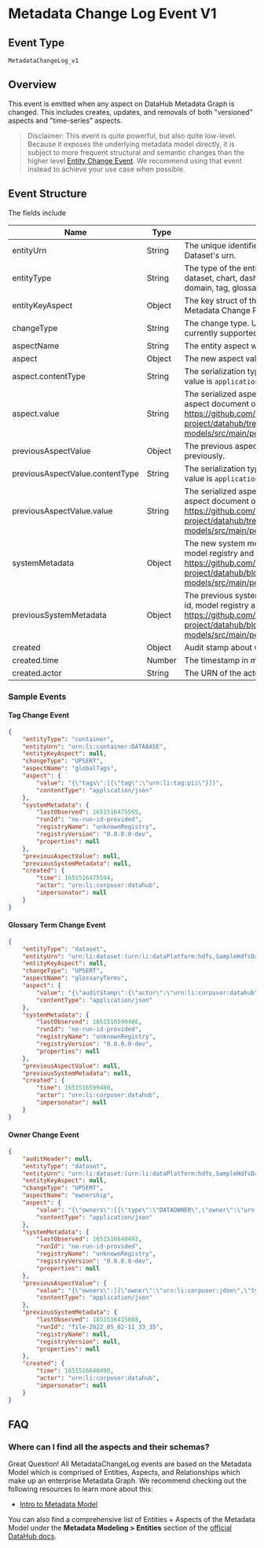 # Metadata Change Log Event V1 

## Event Type

`MetadataChangeLog_v1`

## Overview

This event is emitted when any aspect on DataHub Metadata Graph is changed. This includes creates, updates, and removals of both "versioned" aspects and "time-series" aspects.

> Disclaimer: This event is quite powerful, but also quite low-level. Because it exposes the underlying metadata model directly, it is subject to more frequent structural and semantic changes than the higher level [Entity Change Event](entity-change-event.md). We recommend using that event instead to achieve your use case when possible. 

## Event Structure

The fields include

| Name                            | Type   | Description                                                                                                                                                                                                                                            | Optional |
|---------------------------------|--------|--------------------------------------------------------------------------------------------------------------------------------------------------------------------------------------------------------------------------------------------------------|----------|
| entityUrn                       | String | The unique identifier for the Entity being changed. For example, a Dataset's urn.                                                                                                                                                                      | False    |
| entityType                      | String | The type of the entity being changed. Supported values include dataset, chart, dashboard, dataFlow (Pipeline), dataJob (Task), domain, tag, glossaryTerm, corpGroup, & corpUser.                                                                       | False    |
| entityKeyAspect                 | Object | The key struct of the entity that was changed. Only present if the Metadata Change Proposal contained the raw key struct.                                                                                                                              | True     |
| changeType                      | String | The change type. UPSERT, DELETE, CREATE, RESTATE are currently supported.                                                                                                                                                                              | False    |
| aspectName                      | String | The entity aspect which was changed.                                                                                                                                                                                                                   | False    |
| aspect                          | Object | The new aspect value. Null if the aspect was deleted.                                                                                                                                                                                                  | True     |
| aspect.contentType              | String | The serialization type of the aspect itself. The only supported value is `application/json`.                                                                                                                                                           | False    |
| aspect.value                    | String | The serialized aspect. This is a JSON-serialized representing the aspect document originally defined in PDL. See https://github.com/datahub-project/datahub/tree/master/metadata-models/src/main/pegasus/com/linkedin for more.                        | False    |
| previousAspectValue             | Object | The previous aspect value. Null if the aspect did not exist previously.                                                                                                                                                                                | True     |
| previousAspectValue.contentType | String | The serialization type of the aspect itself. The only supported value is  `application/json`                                                                                                                                                           | False    |
| previousAspectValue.value       | String | The serialized aspect. This is a JSON-serialized representing the aspect document originally defined in PDL. See https://github.com/datahub-project/datahub/tree/master/metadata-models/src/main/pegasus/com/linkedin for more.                        | False    |
| systemMetadata                  | Object | The new system metadata. This includes the ingestion run-id, model registry and more. For the full structure, see https://github.com/datahub-project/datahub/blob/master/metadata-models/src/main/pegasus/com/linkedin/mxe/SystemMetadata.pdl      | True     |
| previousSystemMetadata          | Object | The previous system metadata. This includes the ingestion run-id, model registry and more. For the full structure, see https://github.com/datahub-project/datahub/blob/master/metadata-models/src/main/pegasus/com/linkedin/mxe/SystemMetadata.pdl | True     |
| created                         | Object | Audit stamp about who triggered the Metadata Change and when.                                                                                                                                                                                          | False    |
| created.time                    | Number | The timestamp in milliseconds when the aspect change occurred.                                                                                                                                                                                         | False    |
| created.actor                   | String | The URN of the actor (e.g. corpuser) that triggered the change.                                                                                                                                                                                        


### Sample Events

#### Tag Change Event

```json
{
    "entityType": "container",
    "entityUrn": "urn:li:container:DATABASE",
    "entityKeyAspect": null,
    "changeType": "UPSERT",
    "aspectName": "globalTags",
    "aspect": {
        "value": "{\"tags\":[{\"tag\":\"urn:li:tag:pii\"}]}",
        "contentType": "application/json"
    },
    "systemMetadata": {
        "lastObserved": 1651516475595,
        "runId": "no-run-id-provided",
        "registryName": "unknownRegistry",
        "registryVersion": "0.0.0.0-dev",
        "properties": null
    },
    "previousAspectValue": null,
    "previousSystemMetadata": null,
    "created": {
        "time": 1651516475594,
        "actor": "urn:li:corpuser:datahub",
        "impersonator": null
    }
}
```

#### Glossary Term Change Event

```json
{
    "entityType": "dataset",
    "entityUrn": "urn:li:dataset:(urn:li:dataPlatform:hdfs,SampleHdfsDataset,PROD)",
    "entityKeyAspect": null,
    "changeType": "UPSERT",
    "aspectName": "glossaryTerms",
    "aspect": {
        "value": "{\"auditStamp\":{\"actor\":\"urn:li:corpuser:datahub\",\"time\":1651516599479},\"terms\":[{\"urn\":\"urn:li:glossaryTerm:CustomerAccount\"}]}",
        "contentType": "application/json"
    },
    "systemMetadata": {
        "lastObserved": 1651516599486,
        "runId": "no-run-id-provided",
        "registryName": "unknownRegistry",
        "registryVersion": "0.0.0.0-dev",
        "properties": null
    },
    "previousAspectValue": null,
    "previousSystemMetadata": null,
    "created": {
        "time": 1651516599480,
        "actor": "urn:li:corpuser:datahub",
        "impersonator": null
    }
}
```

#### Owner Change Event

```json
{
    "auditHeader": null,
    "entityType": "dataset",
    "entityUrn": "urn:li:dataset:(urn:li:dataPlatform:hdfs,SampleHdfsDataset,PROD)",
    "entityKeyAspect": null,
    "changeType": "UPSERT",
    "aspectName": "ownership",
    "aspect": {
        "value": "{\"owners\":[{\"type\":\"DATAOWNER\",\"owner\":\"urn:li:corpuser:datahub\"}],\"lastModified\":{\"actor\":\"urn:li:corpuser:datahub\",\"time\":1651516640488}}",
        "contentType": "application/json"
    },
    "systemMetadata": {
        "lastObserved": 1651516640493,
        "runId": "no-run-id-provided",
        "registryName": "unknownRegistry",
        "registryVersion": "0.0.0.0-dev",
        "properties": null
    },
    "previousAspectValue": {
        "value": "{\"owners\":[{\"owner\":\"urn:li:corpuser:jdoe\",\"type\":\"DATAOWNER\"},{\"owner\":\"urn:li:corpuser:datahub\",\"type\":\"DATAOWNER\"}],\"lastModified\":{\"actor\":\"urn:li:corpuser:jdoe\",\"time\":1581407189000}}",
        "contentType": "application/json"
    },
    "previousSystemMetadata": {
        "lastObserved": 1651516415088,
        "runId": "file-2022_05_02-11_33_35",
        "registryName": null,
        "registryVersion": null,
        "properties": null
    },
    "created": {
        "time": 1651516640490,
        "actor": "urn:li:corpuser:datahub",
        "impersonator": null
    }
}
```
## FAQ

### Where can I find all the aspects and their schemas?

Great Question! All MetadataChangeLog events are based on the Metadata Model which is comprised of Entities,
Aspects, and Relationships which make up an enterprise Metadata Graph. We recommend checking out the following
resources to learn more about this:

- [Intro to Metadata Model](https://datahubproject.io/docs/metadata-modeling/metadata-model)

You can also find a comprehensive list of Entities + Aspects of the Metadata Model under the **Metadata Modeling > Entities** section of the [official DataHub docs](https://datahubproject.io/docs/). 



